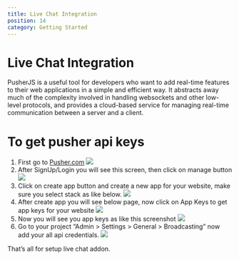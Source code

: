 ```yaml
---
title: Live Chat Integration
position: 14
category: Getting Started
---
```


# Live Chat Integration

PusherJS is a useful tool for developers who want to add real-time features to their web applications in a simple and efficient way. It abstracts away much of the complexity involved in handling websockets and other low-level protocols, and provides a cloud-based service for managing real-time communication between a server and a client.

# To get pusher api keys

1. First go to [Pusher.com](https://pusher.com/)
   ![](/docs/schooling/pusher-s1.png)
2. After SignUp/Login you will see this screen, then click on manage button
   ![](/docs/schooling/pusher-s2.png)
3. Click on create app button and create a new app for your website, make sure you select stack as like below.
   ![](/docs/schooling/pusher-s3.png)
4. After create app you will see below page, now click on App Keys to get app keys for your website
   ![](/docs/schooling/pusher-s4.png)
5. Now you will see you app keys as like this screenshot
   ![](/docs/schooling/pusher-s5.png)
6. Go to your project “Admin > Settings > General > Broadcasting” now add your all api credentials.
   ![](/docs/adlisting/pusher-s7.png)

That’s all for setup live chat addon.

